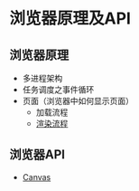 # 浏览器原理及API

## 浏览器原理

- 多进程架构
- 任务调度之事件循环
- 页面（浏览器中如何显示页面）
  - 加载流程
  - [渲染流程](./浏览器页面渲染流程)

## 浏览器API

- [Canvas](./Canvas.md)
